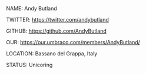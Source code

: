 NAME: Andy Butland

TWITTER: https://twitter.com/andybutland

GITHUB: https://github.com/AndyButland

OUR: https://our.umbraco.com/members/AndyButland/

LOCATION: Bassano del Grappa, Italy

STATUS: Unicoring
